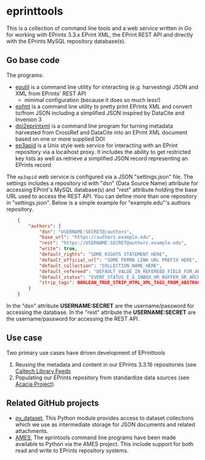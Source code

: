 eprinttools
===========

This is a collection of command line tools and a web service written in Go for working with EPrints 3.3.x EPrint XML, the EPrint REST API and directly with the EPrints MySQL repository database(s).

Go base code
------------

The programs:

- [eputil](docs/eputil.html) is a command line utility for interacting (e.g. harvesting) JSON and XML from EPrints' REST API
    - minimal configuration (because it does so much less!)
- [epfmt](docs/epfmt.html) is a command line utility to pretty print EPrints XML and convert to/from JSON including a simplified JSON inspired by DataCite and Invenion 3
- [doi2eprintxml](docs/doi2eprintxml.html) is a command line program for turning metadata harvested from CrossRef and DataCite into an EPrint XML document based on one or more supplied DOI
- [ep3apid](docs/ep3apid.html) is a Unix style web service for interacting with an EPrint repository via a localhost proxy. It includes the ability to get restricted key lists as well as retrieve a simplified JSON record representing an EPrints record

The `ep3apid` web service is configured via a JSON "settings.json" file. The settings includes a repository id with "dsn" (Data Source Name) attribute for accessing EPrint's MySQL database(s) and "rest" attribute holding the base URL used to access the REST API. You can define more than one repository in "settings.json". Below is a simple example for "example.edu"'s authors repository.

```json
    {
        "authors": {
            "dsn": "USERNAME:SECRET@/authors",
            "base_url": "https://authors.example.edu",
            "rest": "https://USERNAME:SECRET@authors.example.edu",
            "write": true,
            "default_rights": "SOME RIGHTS STATEMENT HERE",
            "default_official_url": "SOME PERMA LINK URL PREFIX HERE",
            "default_collection": "COLLECTION_NAME_HERE",
            "default_refereed": "DEFAULT_VALUE_IN_REFEREED_FIELD_FOR_ARTICLES",
            "default_status": "EVENT_STATUS_E_G_INBOX_OR_BUFFER_OR_ARCHIVE",
            "strip_tags": BOOLEAN_TRUE_STRIP_HTML_XML_TAGS_FROM_ABSTRACT
        }
    }
```

In the "dsn" attribute __USERNAME:SECRET__ are the username/password for accessing the database. In the "rest" attribute the __USERNAME:SECRET__ are the username/password for accessing the REST API.

Use case
--------

Two primary use cases have driven development of EPrinttools

1. Reusing the metadata and content in our EPrints 3.3.16 repositories (see [Caltech Library Feeds](https://feeds.library.caltech.edu)
2. Populating our EPrints repository from standardize data sources (see [Acacia Project](https://github.com/caltechlibrary/Acacia)).

Related GitHub projects
-----------------------

- [py_dataset](https://github.com/caltechlibrary/py_dataset), This Python module provides access to dataset collections which we use as intermediate storage for JSON documents and related attachments.
- [AMES](https://github.com/caltechlibrary/ames), The eprintools command line programs have been made available to Python via the AMES project. This include support for both read and write to EPrints repository systems.

